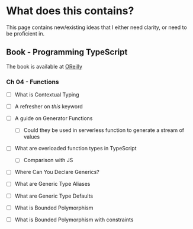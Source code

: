 # What does this contains?
This page contains new/existing ideas that I either need clarity, or need to be proficient in.

## Book - Programming TypeScript
The book is available at [OReilly](https://learning.oreilly.com/library/view/programming-typescript/9781492037644/preface01.html)

### Ch 04 - Functions
- [ ] What is Contextual Typing
- [ ] A refresher on *this* keyword
- [ ] A guide on Generator Functions
    - [ ] Could they be used in serverless function to generate a stream of values
- [ ] What are overloaded function types in TypeScript
    - [ ] Comparison with JS 
- [ ] Where Can You Declare Generics?
- [ ] What are Generic Type Aliases
- [ ] What are Generic Type Defaults
- [ ] What is Bounded Polymorphism
- [ ] What is Bounded Polymorphism with constraints

